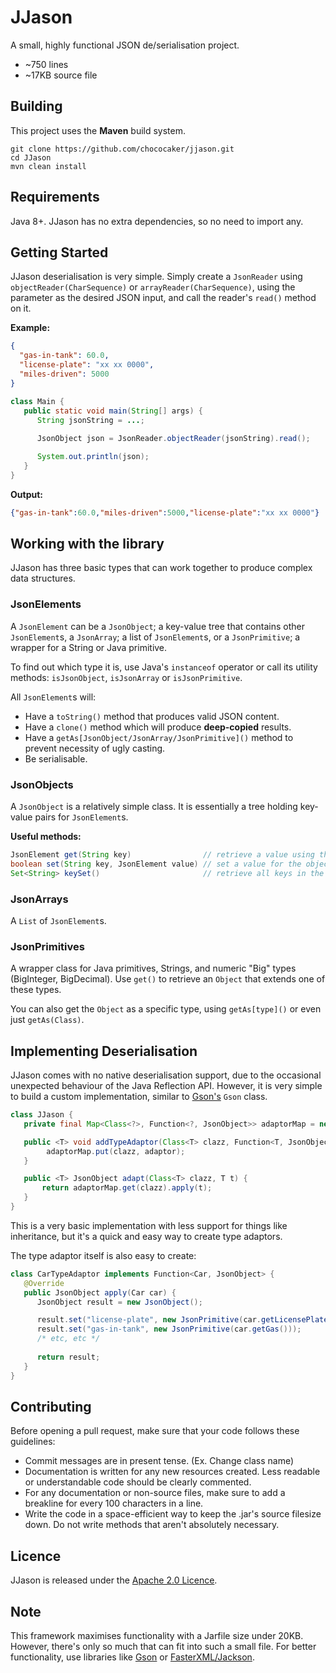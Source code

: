 # JJason

[license]: https://github.com/chococaker/jjason/blob/master/LICENSE

A small, highly functional JSON de/serialisation project.
 * ~750 lines
 * ~17KB source file

## Building
This project uses the **Maven** build system.
```shell
git clone https://github.com/chococaker/jjason.git
cd JJason
mvn clean install
```

## Requirements
Java 8+. JJason has no extra dependencies, so no need to import any.

## Getting Started

JJason deserialisation is very simple. Simply create a `JsonReader` using
`objectReader(CharSequence)` or `arrayReader(CharSequence)`, using the parameter as the desired
JSON input, and call the reader's `read()` method on it.

**Example:**
```json
{
  "gas-in-tank": 60.0,
  "license-plate": "xx xx 0000",
  "miles-driven": 5000
}
```

```java
class Main {
   public static void main(String[] args) {
      String jsonString = ...;
      
      JsonObject json = JsonReader.objectReader(jsonString).read();

      System.out.println(json);
   }
}
```

**Output:**
```json
{"gas-in-tank":60.0,"miles-driven":5000,"license-plate":"xx xx 0000"}
```

## Working with the library
JJason has three basic types that can work together to produce complex data structures.

### JsonElements
A `JsonElement` can be a `JsonObject`; a key-value tree that contains other `JsonElement`s, a
`JsonArray`; a list of `JsonElement`s, or a `JsonPrimitive`; a wrapper for a String or Java
primitive.

To find out which type it is, use Java's `instanceof` operator or call its utility
methods: `isJsonObject`, `isJsonArray` or `isJsonPrimitive`.

All `JsonElement`s will:
 * Have a `toString()` method that produces valid JSON content.
 * Have a `clone()` method which will produce **deep-copied** results.
 * Have a `getAs[JsonObject/JsonArray/JsonPrimitive]()` method to prevent necessity of ugly casting.
 * Be serialisable.

### JsonObjects
A `JsonObject` is a relatively simple class. It is essentially a tree holding key-value pairs
for `JsonElement`s.

**Useful methods:**
```java
JsonElement get(String key)                // retrieve a value using the given key.
boolean set(String key, JsonElement value) // set a value for the object.
Set<String> keySet()                       // retrieve all keys in the JsonObject.
```

### JsonArrays
A `List` of `JsonElement`s.

### JsonPrimitives
A wrapper class for Java primitives, Strings, and numeric "Big" types (BigInteger, BigDecimal). Use
`get()` to retrieve an `Object` that extends one of these types.

You can also get the `Object` as a specific type, using `getAs[type]()` or even just
`getAs(Class)`.

## Implementing Deserialisation
JJason comes with no native deserialisation support, due to the occasional unexpected behaviour of
the Java Reflection API. However, it is very simple to build a custom implementation, similar to
[Gson's](https://github.com/google/gson) `Gson` class.

```java
class JJason {
   private final Map<Class<?>, Function<?, JsonObject>> adaptorMap = new HashMap<>();

   public <T> void addTypeAdaptor(Class<T> clazz, Function<T, JsonObject> adaptor) {
        adaptorMap.put(clazz, adaptor);
   }

   public <T> JsonObject adapt(Class<T> clazz, T t) {
       return adaptorMap.get(clazz).apply(t);
   }
}
```

This is a very basic implementation with less support for things like inheritance, but it's a quick
and easy way to create type adaptors.

The type adaptor itself is also easy to create:
```java
class CarTypeAdaptor implements Function<Car, JsonObject> {
   @Override
   public JsonObject apply(Car car) {
      JsonObject result = new JsonObject();

      result.set("license-plate", new JsonPrimitive(car.getLicensePlate()));
      result.set("gas-in-tank", new JsonPrimitive(car.getGas()));
      /* etc, etc */
      
      return result;
   }
}
```

## Contributing
Before opening a pull request, make sure that your code follows these guidelines:
 * Commit messages are in present tense. (Ex. Change class name)
 * Documentation is written for any new resources created. Less readable or understandable code
   should be clearly commented.
 * For any documentation or non-source files, make sure to add a breakline for every 100 characters
   in a line.
 * Write the code in a space-efficient way to keep the .jar's source filesize down. Do not write
   methods that aren't absolutely necessary.

## Licence
JJason is released under the [Apache 2.0 Licence](https://www.apache.org/licenses/LICENSE-2.0).

## Note
This framework maximises functionality with a Jarfile size under 20KB. However, there's only so
much that can fit into such a small file. For better functionality, use libraries like
[Gson](https://github.com/google/gson) or
[FasterXML/Jackson](https://github.com/FasterXML/jackson).
